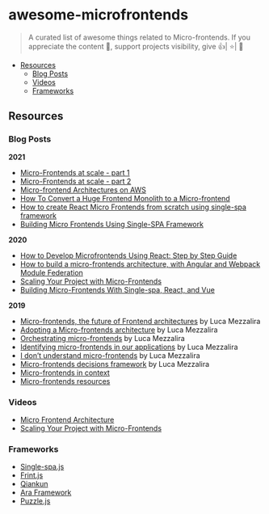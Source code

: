 # awesome-microfrontends

> A curated list of awesome things related to Micro-frontends. If you appreciate the content 📖, support projects visibility, give 👍| ⭐| 👏

- [Resources](#resources)
  - [Blog Posts](#blog-posts)
  - [Videos](#videos)
  - [Frameworks](#frameworks)

## Resources

### Blog Posts
**2021**
- [Micro-Frontends at scale - part 1](https://medium.com/xgeeks/micro-frontends-at-scale-part-1-a8ab67bfb773) 
- [Micro-Frontends at scale - part 2](https://levelup.gitconnected.com/micro-frontends-at-scale-part-2-d10994f09f18)
- [Micro-frontend Architectures on AWS](https://aws.amazon.com/de/blogs/architecture/micro-frontend-architectures-on-aws/)
- [How To Convert a Huge Frontend Monolith to a Micro-frontend](https://blog.dream11engineering.com/how-to-convert-a-huge-frontend-monolith-to-a-micro-frontend-d37f47697235)
- [How to create React Micro Frontends from scratch using single-spa framework](https://medium.com/litslink/how-to-create-react-micro-frontends-from-scratch-using-single-spa-framework-in-examples-592c7f63bedf)
- [Building Micro Frontends Using Single-SPA Framework](https://blog.bitsrc.io/building-microfrontends-using-single-spa-framework-94019ca2fb4d)

**2020**
- [How to Develop Microfrontends Using React: Step by Step Guide](https://blog.bitsrc.io/how-to-develop-microfrontends-using-react-step-by-step-guide-47ebb479cacd)
- [How to build a micro-frontends architecture, with Angular and Webpack Module Federation](https://medium.com/agorapulse-stories/building-a-micro-frontends-architecture-in-2021-with-angular-and-webpack-module-federation-50d073617645)
- [Scaling Your Project with Micro-Frontends](https://www.infoq.com/presentations/dazn-microfrontend/)
- [Building Micro-Frontends With Single-spa, React, and Vue](https://dzone.com/articles/building-micro-frontends-with-single-spa-and-react)

**2019**
- [Micro-frontends, the future of Frontend architectures](https://medium.com/dazn-tech/micro-frontends-the-future-of-frontend-architectures-5867ceded39a) by Luca Mezzalira
- [Adopting a Micro-frontends architecture](https://medium.com/dazn-tech/adopting-a-micro-frontends-architecture-e283e6a3c4f3) by Luca Mezzalira
- [Orchestrating micro-frontends](https://medium.com/dazn-tech/orchestrating-micro-frontends-a5d2674cbf33) by Luca Mezzalira
- [Identifying micro-frontends in our applications](https://medium.com/dazn-tech/identifying-micro-frontends-in-our-applications-4b4995f39257) by Luca Mezzalira
- [I don’t understand micro-frontends](https://medium.com/@lucamezzalira/i-dont-understand-micro-frontends-88f7304799a9) by Luca Mezzalira
- [Micro-frontends decisions framework](https://medium.com/@lucamezzalira/micro-frontends-decisions-framework-ebcd22256513) by Luca Mezzalira
- [Micro-frontends in context](https://increment.com/frontend/micro-frontends-in-context/)
- [Micro-frontends resources](https://medium.com/@lucamezzalira/micro-frontends-resources-53b1ec7d512a)

### Videos
- [Micro Frontend Architecture](https://www.youtube.com/watch?v=BuRB3djraeM)
- [Scaling Your Project with Micro-Frontends](https://www.youtube.com/watch?v=tD1rcWSfYpo)

### Frameworks
- [Single-spa.js](https://single-spa.js.org/)
- [Frint.js](https://frint.js.org/)
- [Qiankun](https://qiankun.umijs.org/)
- [Ara Framework](https://ara-framework.github.io/website/)
- [Puzzle.js](https://github.com/puzzle-js/puzzle-js)
